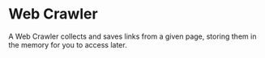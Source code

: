 # Web Crawler
A Web Crawler collects and saves links from a given page, storing them in the memory for you to access later.
